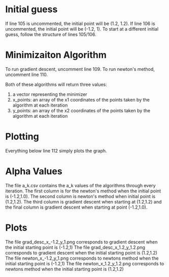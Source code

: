 # Initial guess

If line 105 is uncommented, the initial point will be (1.2, 1.2).
If line 106 is uncommented, the initial point will be (-1.2, 1).
To start at a different initial guess, follow the structure of lines 105/106.

# Minimizaiton Algorithm

To run gradient descent, uncomment line 109.
To run newton's method, uncomment line 110.
 
Both of these algorithms will return three values:
  1) a vector representing the minimizer
  2) x_points: an array of the x1 coordinates of the points taken 
              by the algorithm at each iteration
  3) y_points: an array of the x2 coordinates of the points taken 
              by the algorithm at each iteration

# Plotting

Everything below line 112 simply plots the graph.

# Alpha Values

The file a_k.csv contains the a_k values of the algorithms through
every iteration. The first column is for the newton's method when
the initial point is (-1.2,1.0). The second column is newton's method
when initial point is (1.2,1.2). The third column is gradient descent
when starting at (1.2,1.2) and the final column is gradient descent
when starting at point (-1.2,1.0).

# Plots

The file grad_desc_x_-1.2_y_1.png corresponds to gradient descent
  when the initial starting point is (-1.2,1)
The file grad_desc_x_1.2_y_1.2.png corresponds to gradient descent
  when the initial starting point is (1.2,1.2)
The file newton_x_-1.2_y_1.png corresponds to newtons method
  when the initial starting point is (-1.2,1)
The file newton_x_1.2_y_1.2.png corresponds to newtons method
  when the initial starting point is (1.2,1.2)
